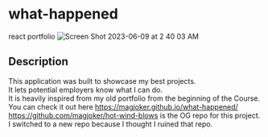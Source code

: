# what-happened
react portfolio
![Screen Shot 2023-06-09 at 2 40 03 AM](https://github.com/magjoker/what-happened/assets/118233640/bb5258f6-9d65-45b2-b964-caaf6e5eacac)

## Description
This application was built to showcase my best projects. <br>
It lets potential employers know what I can do. <br>
It is heavily inspired from my old portfolio from the beginning of the Course. <br>
You can check it out here https://magjoker.github.io/what-happened/  <br>
https://github.com/magjoker/hot-wind-blows is the OG repo for this project. <br>
I switched to a new repo because I thought I ruined that repo. 
